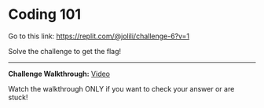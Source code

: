 # Coding 101

Go to this link: https://replit.com/@jolili/challenge-6?v=1

Solve the challenge to get the flag!

---
**Challenge Walkthrough:** [Video](https://www.loom.com/share/546a379d51f94603a27ea3e1c5f827c9)

Watch the walkthrough ONLY if you want to check your answer or are stuck!
